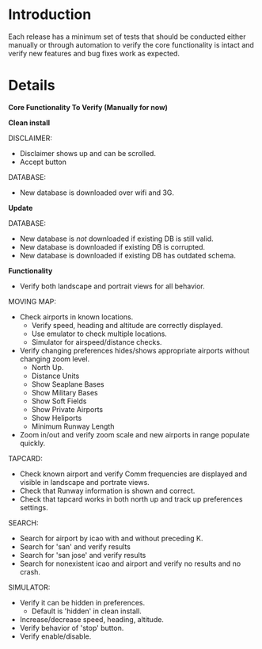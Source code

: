 # Introduction #

Each release has a minimum set of tests that should be conducted either manually or through automation to verify the core functionality is intact and verify new features and bug fixes work as expected.

# Details #

**Core Functionality To Verify (Manually for now)**

**Clean install**

DISCLAIMER:
  * Disclaimer shows up and can be scrolled.
  * Accept button

DATABASE:
  * New database is downloaded over wifi and 3G.


**Update**

DATABASE:
  * New database is _not_ downloaded if existing DB is still valid.
  * New database is downloaded if existing DB is corrupted.
  * New database is downloaded if existing DB has outdated schema.

**Functionality**
  * Verify both landscape and portrait views for all behavior.

MOVING MAP:
  * Check airports in known locations.
    * Verify speed, heading and altitude are correctly displayed.
    * Use emulator to check multiple locations.
    * Simulator for airspeed/distance checks.
  * Verify changing preferences hides/shows appropriate airports without changing zoom level.
    * North Up.
    * Distance Units
    * Show Seaplane Bases
    * Show Military Bases
    * Show Soft Fields
    * Show Private Airports
    * Show Heliports
    * Minimum Runway Length
  * Zoom in/out and verify zoom scale and new airports in range populate quickly.

TAPCARD:
  * Check known airport and verify Comm frequencies are displayed and visible in landscape and portrate views.
  * Check that Runway information is shown and correct.
  * Check that tapcard works in both north up and track up preferences settings.

SEARCH:
  * Search for airport by icao with and without preceding K.
  * Search for 'san' and verify results
  * Search for 'san jose' and verify results
  * Search for nonexistent icao and airport and verify no results and no crash.

SIMULATOR:
  * Verify it can be hidden in preferences.
    * Default is 'hidden' in clean install.
  * Increase/decrease speed, heading, altitude.
  * Verify behavior of 'stop' button.
  * Verify enable/disable.